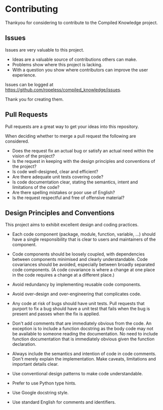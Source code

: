 # Contributing

Thankyou for considering to contribute to the Compiled Knowledge project.

## Issues

Issues are very valuable to this project.

  - Ideas are a valuable source of contributions others can make.
  - Problems show where this project is lacking.
  - With a question you show where contributors can improve the user experience.

Issues can be logged at https://github.com/ropeless/compiled_knowledge/issues.

Thank you for creating them.

## Pull Requests

Pull requests are a great way to get your ideas into this repository.

When deciding whether to merge a pull request the following
are considered.

  - Does the request fix an actual bug or satisfy an actual need within the vision of the project?
  - Is the request in keeping with the design principles and conventions of the project?
  - Is code well-designed, clear and efficient?
  - Are there adequate unit tests covering code?
  - Is code documentation clear, stating the semantics, intent and limitations of the code?
  - Are there spelling mistakes or poor use of English?
  - Is the request respectful and free of offensive material?

## Design Principles and Conventions

This project aims to exhibit excellent design and coding practices.

- Each code component (package, module, function, variable, ...) should have a single responsibility
  that is clear to users and maintainers of the component.

- Code components should be loosely coupled, with dependencies between components minimised
  and clearly understandable. Code covariances should be avoided, especially between broadly separated
  code components. (A code covariance is where a change at one place in the code requires a
  change at a different place.)

- Avoid redundancy by implementing reusable code components.

- Avoid over-design and over-engineering that complicates code.

- Any code at risk of bugs should have unit tests. Pull requests that purport to fix a bug should
  have a unit test that fails when the bug is present and passes when the fix is applied.

- Don't add comments that are immediately obvious from the code. An exception
  is to include a function docstring as the body code may not be available to someone
  reading the documentation. No need to include function documentation that is
  immediately obvious given the function declaration.

- Always include the semantics and intention of code in code comments. Don't merely explain
  the implementation. Make caveats, limitations and important details clear.

- Use conventional design patterns to make code understandable.

- Prefer to use Python type hints.

- Use Google docstring style.

- Use standard English for comments and identifiers.
